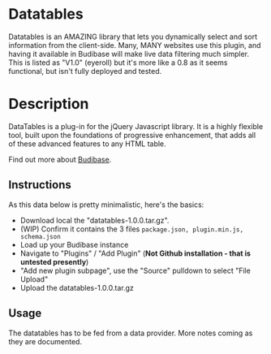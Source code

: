 # Datatables
Datatables is an AMAZING library that lets you dynamically select and sort information from the client-side. Many, MANY websites use this plugin, and having it available in Budibase will make live data filtering much simpler.
This is listed as "V1.0" (eyeroll) but it's more like a 0.8 as it seems functional, but isn't fully deployed and tested.

# Description
DataTables is a plug-in for the jQuery Javascript library. It is a highly flexible tool, built upon the foundations of progressive enhancement, that adds all of these advanced features to any HTML table.

Find out more about [Budibase](https://github.com/Budibase/budibase).

## Instructions
As this data below is pretty minimalistic, here's the basics:

- Download local the "datatables-1.0.0.tar.gz".
- (WIP) Confirm it contains the 3 files `package.json, plugin.min.js, schema.json`
- Load up your Budibase instance
- Navigate to "Plugins" / "Add Plugin" (**Not Github installation - that is untested presently**)
- "Add new plugin subpage", use the "Source" pulldown to select "File Upload"
- Upload the datatables-1.0.0.tar.gz

## Usage
The datatables has to be fed from a data provider. More notes coming as they are documented.

